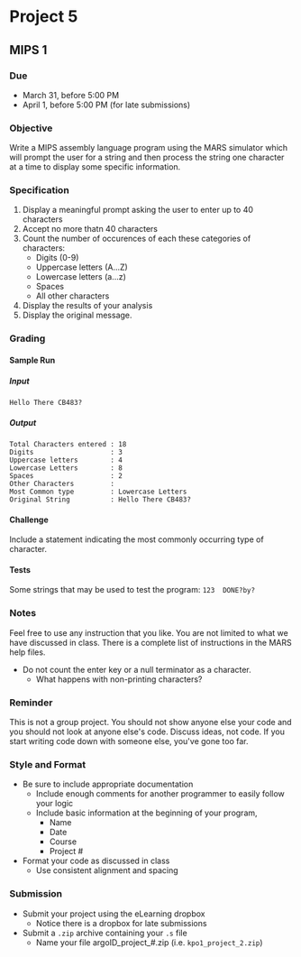 # Project 5

## MIPS 1

### Due
* March 31, before 5:00 PM
* April 1, before 5:00 PM (for late submissions)

### Objective
Write a MIPS assembly language program using the MARS simulator which will 
prompt the user for a string and then process the string one character at a time
to display some specific information.

### Specification
1. Display a meaningful prompt asking the user to enter up to 40 characters
2. Accept no more thatn 40 characters
3. Count the number of occurences of each these categories of characters:
    * Digits (0-9)
    * Uppercase letters (A...Z)
    * Lowercase letters (a...z)
    * Spaces
    * All other characters
4. Display the results of your analysis
5. Display the original message.

### Grading
#### Sample Run
##### Input
`Hello There CB483?`
##### Output
```
Total Characters entered : 18
Digits                   : 3
Uppercase letters        : 4
Lowercase Letters        : 8
Spaces                   : 2
Other Characters         :
Most Common type         : Lowercase Letters
Original String          : Hello There CB483?
```
#### Challenge
Include a statement indicating the most commonly occurring type of character.

#### Tests
Some strings that may be used to test the program:
`123  DONE?by?`

### Notes
Feel free to use any instruction that you like. You are not limited to what we
have discussed in class. There is a complete list of instructions in the MARS
help files.
* Do not count the enter key or a null terminator as a character.
    * What happens with non-printing characters?

### Reminder
This is not a group project. You should not show anyone else your code and you 
should not look at anyone else's code. Discuss ideas, not code. If you start
writing code down with someone else, you've gone too far.

### Style and Format
* Be sure to include appropriate documentation
    * Include enough comments for another programmer to easily follow your logic
    * Include basic information at the beginning of your program,
        * Name
        * Date
        * Course
        * Project #
* Format your code as discussed in class
    * Use consistent alignment and spacing

### Submission
* Submit your project using the eLearning dropbox
  * Notice there is a dropbox for late submissions
* Submit a `.zip` archive containing your `.s` file
  * Name your file argoID_project_#.zip (i.e. `kpo1_project_2.zip`)
